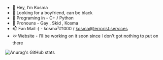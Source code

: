 - 👋 Hey, I’m Kosma 
- 👀 Looking for a boyfriend, can be black
- 🌱 Programing in - C+ / Python
- 💞️ Pronouns - Gay , Skid , Kosma
- 📫 Fan Mail :) - kosma²#1000 / kosma@terrorist.services 
- 🩲 Website - I'll be working on it soon since I don't got nothing to put on there 

![Anurag's GitHub stats](https://github-readme-stats.vercel.app/api?username=Kosma200&show_icons=true&theme=tokyonight)

